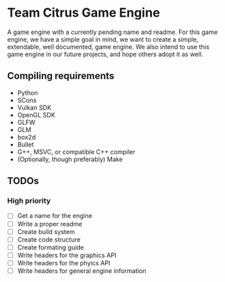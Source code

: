 # Team Citrus Game Engine

A game engine with a currently pending name and readme.
For this game engine, we have a simple goal in mind, we want to create a simple, extendable, well documented, game engine.
We also intend to use this game engine in our future projects, and hope others adopt it as well.

## Compiling requirements

- Python
- SCons
- Vulkan SDK
- OpenGL SDK
- GLFW
- GLM
- box2d
- Bullet
- G++, MSVC, or compatible C++ compiler
- (Optionally, though preferably) Make

## TODOs

### High priority

- [ ] Get a name for the engine
- [ ] Write a proper readme
- [ ] Create build system
- [ ] Create code structure
- [ ] Create formating guide
- [ ] Write headers for the graphics API
- [ ] Write headers for the phyics API
- [ ] Write headers for general engine information
